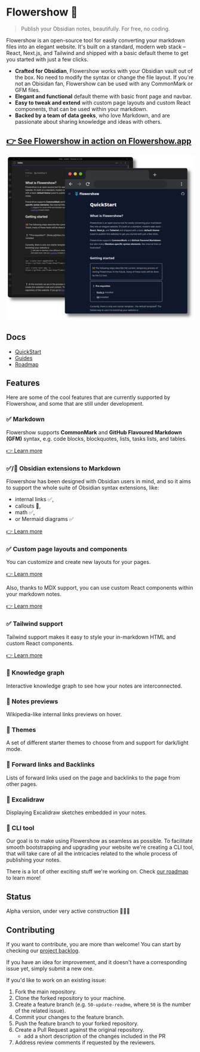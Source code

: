 # Flowershow 🌷
> Publish your Obsidian notes, beautifully. For free, no coding.

Flowershow is an open-source tool for easily converting your markdown files into an elegant website. It's built on a standard, modern web stack – React, Next.js, and Tailwind and shipped with a basic default theme to get you started with just a few clicks.

- **Crafted for Obsidian**, Flowershow works with your Obsidian vault out of the box. No need to modify the syntax or change the file layout. If you're not an Obisidan fan, Flowershow can be used with any CommonMark or GFM files.
- **Elegant and functional** default theme with basic front page and navbar.
- **Easy to tweak and extend** with custom page layouts and custom React components, that can be used within your markdown.
- **Backed by a team of data geeks**, who love Markdown, and are passionate about sharing knowledge and ideas with others.

## [👉 See Flowershow in action on Flowershow.app](https://flowershow.app/)

![obsidian-vs-flowershow](site/content/assets/images/obsidian_vs_flowershow.png)

## Docs
- [QuickStart](https://flowershow.app/docs)
- [Guides](https://flowershow.app/docs/guides)
- [Roadmap](https://flowershow.app/docs/roadmap)

## Features

Here are some of the cool features that are currently supported by Flowershow, and some that are still under development.

### ✅ Markdown

Flowershow supports **CommonMark** and **GitHub Flavoured Markdown (GFM)** syntax, e.g. code blocks, blockquotes, lists, tasks lists, and tables.

[👉 Learn more](https://flowershow.app/docs/syntax)

### ✅/🚧  Obsidian extensions to Markdown

Flowershow has been designed with Obsidian users in mind, and so it aims to support the whole suite of Obsidian syntax extensions, like:

- internal links ✅,
- callouts 🚧,
- math ✅,
- or Mermaid diagrams ✅

[👉 Learn more](https://flowershow.app/docs/syntax)

### ✅ Custom page layouts and components

You can customize and create new layouts for your pages.

[👉 Learn more](https://flowershow.app/docs/layouts)

Also, thanks to MDX support, you can use custom React components within your markdown notes.

[👉 Learn more](https://flowershow.app/docs/custom-components)

### ✅ Tailwind support

Tailwind support makes it easy to style your in-markdown HTML and custom React components.

[👉 Learn more](https://flowershow.app/docs/tailwind)

### 🚧 Knowledge graph

Interactive knowledge graph to see how your notes are interconnected.

### 🚧 Notes previews

Wikipedia-like internal links previews on hover.

### 🚧 Themes

A set of different starter themes to choose from and support for dark/light mode.

### 🚧 Forward links and Backlinks

Lists of forward links used on the page and backlinks to the page from other pages.

### 🚧 Excalidraw

Displaying Excalidraw sketches embedded in your notes.

### 🚧 CLI tool

Our goal is to make using Flowershow as seamless as possible. To facilitate smooth bootstrapping and upgrading your website we're creating a CLI tool, that will take care of all the intricacies related to the whole process of publishing your notes.

There is a lot of other exciting stuff we're working on.
Check [our roadmap](https://flowershow.app/docs/roadmap) to learn more!

## Status

Alpha version, under very active construction 👷‍🏗🚧

## Contributing
If you want to contribute, you are more than welcome! You can start by checking our [project backlog](https://github.com/orgs/flowershow/projects/1).

If you have an idea for improvement, and it doesn't have a corresponding issue yet, simply submit a new one.

If you'd like to work on an existing issue:
1. Fork the main repository.
2. Clone the forked repository to your machine.
3. Create a feature branch (e.g. `50-update-readme`, where `50` is the number of the related issue).
4. Commit your changes to the feature branch.
5. Push the feature branch to your forked repository.
6. Create a Pull Request against the original repository.
   - add a short description of the changes included in the PR
7. Address review comments if requested by the reviewers.
